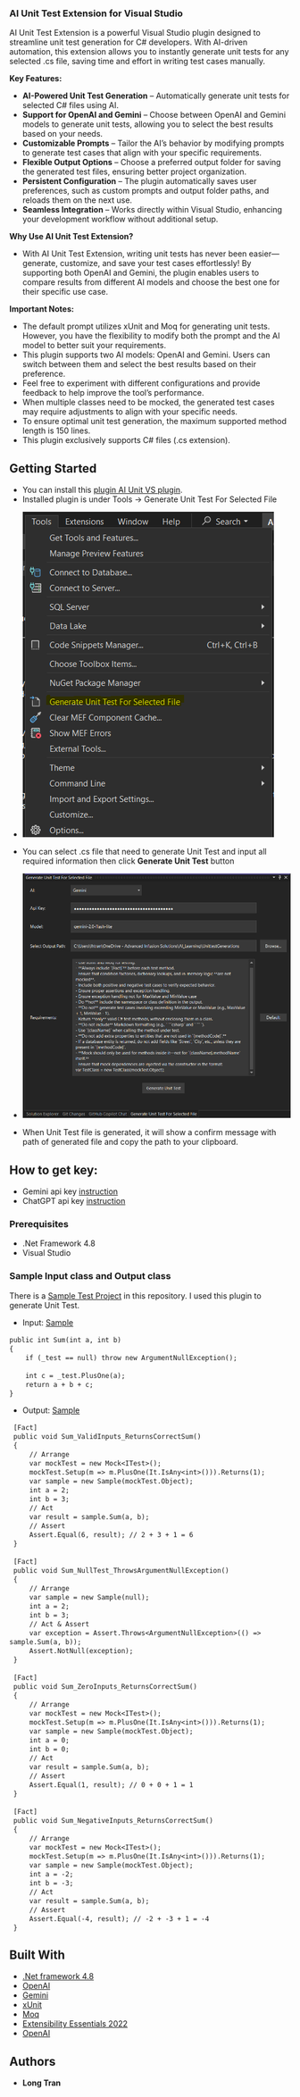 ### AI Unit Test Extension for Visual Studio
AI Unit Test Extension is a powerful Visual Studio plugin designed to streamline unit test generation for C# developers. With AI-driven automation, this extension allows you to instantly generate unit tests for any selected .cs file, saving time and effort in writing test cases manually.

**Key Features:**
* **AI-Powered Unit Test Generation** – Automatically generate unit tests for selected C# files using AI.
* **Support for OpenAI and Gemini** – Choose between OpenAI and Gemini models to generate unit tests, allowing you to select the best results based on your needs.
* **Customizable Prompts** – Tailor the AI’s behavior by modifying prompts to generate test cases that align with your specific requirements.
* **Flexible Output Options** – Choose a preferred output folder for saving the generated test files, ensuring better project organization.
* **Persistent Configuration** – The plugin automatically saves user preferences, such as custom prompts and output folder paths, and reloads them on the next use.
* **Seamless Integration** – Works directly within Visual Studio, enhancing your development workflow without additional setup.

**Why Use AI Unit Test Extension?**
- With AI Unit Test Extension, writing unit tests has never been easier—generate, customize, and save your test cases effortlessly! By supporting both OpenAI and Gemini, the plugin enables users to compare results from different AI models and choose the best one for their specific use case.

**Important Notes:**
- The default prompt utilizes xUnit and Moq for generating unit tests. However, you have the flexibility to modify both the prompt and the AI model to better suit your requirements.
- This plugin supports two AI models: OpenAI and Gemini. Users can switch between them and select the best results based on their preference.
- Feel free to experiment with different configurations and provide feedback to help improve the tool’s performance.
- When multiple classes need to be mocked, the generated test cases may require adjustments to align with your specific needs.
- To ensure optimal unit test generation, the maximum supported method length is 150 lines.
- This plugin exclusively supports C# files (.cs extension).
   
## Getting Started

* You can install this [plugin AI Unit VS plugin](https://github.com/longthb3112/AIUnitTestVisualStudio/blob/main/AIUnittestExtension.vsix). 
* Installed plugin is under Tools -> Generate Unit Test For Selected File
- ![Menu](https://github.com/longthb3112/AIUnitTestVisualStudio/blob/main/Plugin-Menu.png)
* You can select .cs file that need to generate Unit Test and input all required information then click **Generate Unit Test** button
- ![UI](https://github.com/longthb3112/AIUnitTestVisualStudio/blob/main/Plugin_View.png)
* When Unit Test file is generated, it will show a confirm message with path of generated file and copy the path to your clipboard.

## How to get key: 
- Gemini api key  [instruction](https://www.merge.dev/blog/gemini-api-key)
- ChatGPT api key [instruction](https://www.merge.dev/blog/chatgpt-api-key)

### Prerequisites

* .Net Framework 4.8
* Visual Studio


### Sample Input class and Output class
There is a [Sample Test Project](https://github.com/longthb3112/AIUnitTestVisualStudio/tree/main/AIUnittestExtension/SampleTestProject) in this repository.
I used this plugin to generate Unit Test.
- Input: [Sample](https://github.com/longthb3112/AIUnitTestVisualStudio/blob/main/AIUnittestExtension/SampleTestProject/Sample.cs)
```
public int Sum(int a, int b)
{
    if (_test == null) throw new ArgumentNullException();

    int c = _test.PlusOne(a);
    return a + b + c;
}
```
- Output: [Sample](https://github.com/longthb3112/AIUnitTestVisualStudio/blob/main/AIUnittestExtension/SampleTestProject/SampleTest.cs)
```
 [Fact]
 public void Sum_ValidInputs_ReturnsCorrectSum()
 {
     // Arrange
     var mockTest = new Mock<ITest>();
     mockTest.Setup(m => m.PlusOne(It.IsAny<int>())).Returns(1);
     var sample = new Sample(mockTest.Object);
     int a = 2;
     int b = 3;
     // Act
     var result = sample.Sum(a, b);
     // Assert
     Assert.Equal(6, result); // 2 + 3 + 1 = 6
 }

 [Fact]
 public void Sum_NullTest_ThrowsArgumentNullException()
 {
     // Arrange
     var sample = new Sample(null);
     int a = 2;
     int b = 3;
     // Act & Assert
     var exception = Assert.Throws<ArgumentNullException>(() => sample.Sum(a, b));
     Assert.NotNull(exception);
 }

 [Fact]
 public void Sum_ZeroInputs_ReturnsCorrectSum()
 {
     // Arrange
     var mockTest = new Mock<ITest>();
     mockTest.Setup(m => m.PlusOne(It.IsAny<int>())).Returns(1);
     var sample = new Sample(mockTest.Object);
     int a = 0;
     int b = 0;
     // Act
     var result = sample.Sum(a, b);
     // Assert
     Assert.Equal(1, result); // 0 + 0 + 1 = 1
 }

 [Fact]
 public void Sum_NegativeInputs_ReturnsCorrectSum()
 {
     // Arrange
     var mockTest = new Mock<ITest>();
     mockTest.Setup(m => m.PlusOne(It.IsAny<int>())).Returns(1);
     var sample = new Sample(mockTest.Object);
     int a = -2;
     int b = -3;
     // Act
     var result = sample.Sum(a, b);
     // Assert
     Assert.Equal(-4, result); // -2 + -3 + 1 = -4
 }
```
  
## Built With

* [.Net framework 4.8](https://dotnet.microsoft.com/en-us/download/dotnet-framework/net48)
* [OpenAI](https://openai.com/)
* [Gemini](https://gemini.google.com/app)
* [xUnit](https://xunit.net/)
* [Moq](https://github.com/moq)
* [Extensibility Essentials 2022](https://marketplace.visualstudio.com/items?itemName=MadsKristensen.ExtensibilityEssentials2022)
* [OpenAI](https://platform.openai.com/docs/overview)

## Authors

* **Long Tran**

